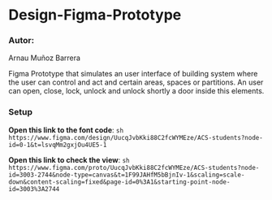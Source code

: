 # Design-Figma-Prototype

### Autor: 
Arnau Muñoz Barrera 

Figma Prototype that simulates an user interface of building system where the user can control and act and certain areas, spaces or partitions.
An user can open, close, lock, unlock and unlock shortly a door inside this elements.

### Setup

**Open this link to the font code**:
    ```sh
https://www.figma.com/design/UucqJvbKki88C2fcWYMEze/ACS-students?node-id=0-1&t=lsvqMm2gxjOu4UE5-1
    ```

**Open this link to check the view**:
    ```sh
https://www.figma.com/proto/UucqJvbKki88C2fcWYMEze/ACS-students?node-id=3003-2744&node-type=canvas&t=1F99JAHfM5bBjnIv-1&scaling=scale-down&content-scaling=fixed&page-id=0%3A1&starting-point-node-id=3003%3A2744
    ```